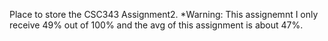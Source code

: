 Place to store the CSC343 Assignment2.
*Warning: This assignemnt I only receive 49% out of 100% and the avg of this assignment is about 47%.
